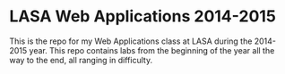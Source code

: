 # LASA Web Applications 2014-2015
This is the repo for my Web Applications class at LASA
during the 2014-2015 year. This repo contains labs from
the beginning of the year all the way to the end, all
ranging in difficulty. 
